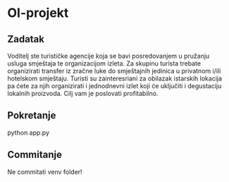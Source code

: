 # OI-projekt

## Zadatak 
Voditelj ste turističke agencije koja se bavi posredovanjem u pružanju usluga
smještaja te organizacijom izleta. Za skupinu turista trebate organizirati transfer
iz zračne luke do smještajnih jedinica u privatnom i/ili hotelskom smještaju.
Turisti su zainteresriani za obilazak istarskih lokacija pa ćete za njih organizirati i
jednodnevni izlet koji će uključiti i degustaciju lokalnih proizvoda. Cilj vam je
poslovati profitabilno.

## Pokretanje
python app.py

## Commitanje
Ne commitati venv folder!

